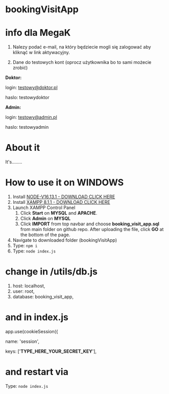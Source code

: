 # bookingVisitApp 

# info dla MegaK

1. Nalezy podać e-mail, na który będziecie mogli się zalogować aby kliknąć w link aktywacyjny.

2. Dane do testowych kont (oprocz użytkownika bo to sami możecie zrobić)

**Doktor:**

login: testowy@doktor.pl

haslo: testowydoktor

**Admin:**

login: testowy@admin.pl

haslo: testowyadmin 

# About it 
It's........


# How to use it on WINDOWS

1. Install [NODE-V16.13.1 - DOWNLOAD CLICK HERE](https://nodejs.org/dist/v16.13.1/node-v16.13.1-x64.msi)
2. Install [XAMPP 8.1.1 - DOWNLOAD CLICK HERE](https://www.apachefriends.org/xampp-files/8.1.1/xampp-windows-x64-8.1.1-2-VS16-installer.exe)
3. Launch XAMPP Control Panel
    1. Click **Start** on **MYSQL** and **APACHE**.
    2. Click **Admin** on **MYSQL**
    3. Click **IMPORT** from top navbar and choose **booking_visit_app.sql** from main folder on github repo. After uploading the file, click **GO** at the bottom of the page.
4. Navigate to downloaded folder (bookingVisitApp)
5. Type: ``` npm i ```
6. Type: ``` node index.js ```


# **change in /utils/db.js** 
1. host: localhost,
2. user: root,
3. database: booking_visit_app,


# **and in index.js**
app.use(cookieSession({

   name: 'session',

   keys: ['**TYPE_HERE_YOUR_SECRET_KEY**'],
   
# and restart via
Type: ``` node index.js ```




